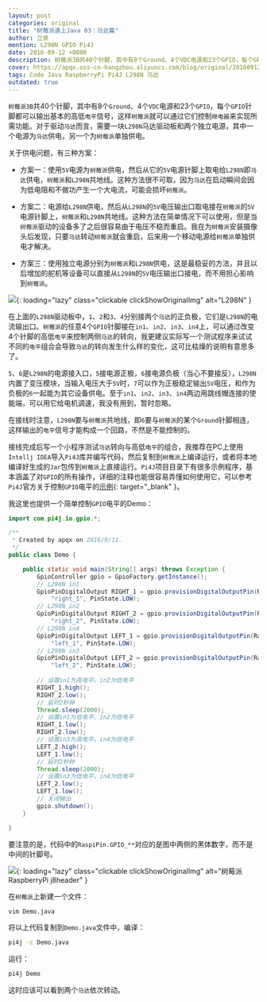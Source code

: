 ```yaml
---
layout: post
categories: original
title: "树莓派遇上Java 03：马达篇"
author: 立泉
mention: L298N GPIO Pi4J
date: 2016-09-12 +0800
description: 树莓派3B共40个针脚，其中有8个Ground、4个VDC电源和23个GPIO，每个GPIO针脚都可以输出基本的高低电平信号，这样树莓派就可以通过这些GPIO控制继电器来实现所需功能。
cover: https://apqx.oss-cn-hangzhou.aliyuncs.com/blog/original/20160912/l298n.jpg
tags: Code Java RaspberryPi Pi4J L298N 马达
outdated: true
---
```


`树莓派3B`共40个针脚，其中有8个`Ground`、4个`VDC`电源和23个`GPIO`，每个`GPIO`针脚都可以输出基本的高低`电平`信号，这样`树莓派`就可以通过它们控制`继电器`来实现所需功能。对于驱动`马达`而言，需要一块`L298N`马达驱动板和两个独立电源，其中一个电源为`马达`供电，另一个为`树莓派`单独供电。

关于供电问题，有三种方案：

* 方案一：使用`5V`电源为`树莓派`供电，然后从它的`5V`电源针脚上取电给`L298N`即`马达`供电，`树莓派`和`L298N`共地线。这种方法很不可取，因为`马达`在启动瞬间会因为低电阻和不做功产生一个大电流，可能会损坏`树莓派`。

* 方案二：电源给`L298N`供电，然后从`L298N`的`5V`电压输出口取电接在`树莓派`的`5V`电源针脚上，`树莓派`和`L298N`共地线。这种方法在简单情况下可以使用，但是当`树莓派`驱动的设备多了之后很容易由于电压不稳而重启。我在为`树莓派`安装摄像头后发现，只要`马达`转动`树莓派`就会重启，后来用一个移动电源给`树莓派`单独供电才解决。

* 方案三：使用独立电源分别为`树莓派`和`L298N`供电，这是最稳妥的方法，并且以后增加的舵机等设备可以直接从`L298N`的`5V`电压输出口接电，而不用担心影响到`树莓派`。

![](https://apqx.oss-cn-hangzhou.aliyuncs.com/blog/original/20160912/l298n.jpg){: loading="lazy" class="clickable clickShowOriginalImg" alt="L298N" }

在上面的`L298N`驱动板中，`1`、`2`和`3`、`4`分别接两个`马达`的正负极，它们是`L298N`的电流输出口。`树莓派`的任意4个`GPIO`针脚接在`in1`、`in2`、`in3`、`in4`上，可以通过改变4个针脚的高低`电平`来控制两侧`马达`的转向，我更建议实际写一个测试程序来试试不同的`电平`组合会导致`马达`的转向发生什么样的变化，这可比枯燥的说明有意思多了。

`5`、`6`是`L298N`的电源接入口，`5`接电源正极，`6`接电源负极（当心不要接反），`L298N`内置了变压模块，当输入电压大于`5V`时，`7`可以作为正极稳定输出`5V`电压，和作为负极的`6`一起能为其它设备供电。至于`in1`、`in2`、`in3`、`in4`两边用跳线帽连接的使能端，可以用它给电机调速，我没有用到，暂时忽略。

在接线时注意，`L298N`要与`树莓派`共地线，即`6`要与`树莓派`的某个`Ground`针脚相连，这样输出的`电平`信号才能构成一个回路，不然是不能控制的。

接线完成后写一个小程序测试`马达`转向与高低`电平`的组合，我推荐在PC上使用`Intellj IDEA`导入`Pi4J`库并编写代码，然后复制到`树莓派`上编译运行，或者将本地编译好生成的`Jar`包传到`树莓派`上直接运行。`Pi4J`项目目录下有很多示例程序，基本涵盖了对`GPIO`的所有操作，详细的注释也能很容易弄懂如何使用它，可以参考`Pi4J`官方关于控制`GPIO`电平的[示例](http://pi4j.com/example/control.html){: target="_blank" }。

我这里也提供一个简单控制`GPIO`电平的Demo：

```java
import com.pi4j.io.gpio.*;

/**
 * Created by apqx on 2016/9/11.
 */
public class Demo {

    public static void main(String[] args) throws Exception {
        GpioController gpio = GpioFactory.getInstance();
        // L298N in1
        GpioPinDigitalOutput RIGHT_1 = gpio.provisionDigitalOutputPin(RaspiPin.GPIO_00,
            "right_1", PinState.LOW);
        // L298N in2
        GpioPinDigitalOutput RIGHT_2 = gpio.provisionDigitalOutputPin(RaspiPin.GPIO_02,
            "right_2", PinState.LOW);
        // L298N in4
        GpioPinDigitalOutput LEFT_1 = gpio.provisionDigitalOutputPin(RaspiPin.GPIO_04,
            "left_1", PinState.LOW);
        // L298N in3
        GpioPinDigitalOutput LEFT_2 = gpio.provisionDigitalOutputPin(RaspiPin.GPIO_03,
            "left_2", PinState.LOW);
        
        // 设置in1为高电平，in2为低电平
        RIGHT_1.high();
        RIGHT_2.low();
        // 延时2秒钟
        Thread.sleep(2000);
        // 设置in1为低电平，in2为低电平
        RIGHT_1.low();
        RIGHT_2.low();
        // 设置in3为高电平，in4为低电平
        LEFT_2.high();
        LEFT_1.low();
        // 延时2秒钟
        Thread.sleep(2000);
        // 设置in3为低电平，in4为低电平
        LEFT_2.low();
        LEFT_1.low();
        // 关闭输出
        gpio.shutdown();
    }

}
```

要注意的是，代码中的`RaspiPin.GPIO_**`对应的是图中两侧的黑体数字，而不是中间的针脚号。

![](https://apqx.oss-cn-hangzhou.aliyuncs.com/blog/original/20160912/j8header_2b.png){: loading="lazy" class="clickable clickShowOriginalImg" alt="树莓派 RaspberryPi j8header" }

在`树莓派`上新建一个文件：

```sh
vim Demo.java
```

将以上代码复制到`Demo.java`文件中，编译：

```sh
pi4j -c Demo.java
```

运行：

```sh
pi4j Demo
```

这时应该可以看到两个`马达`依次转动。